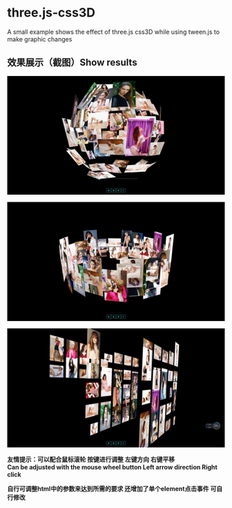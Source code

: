 # three.js-css3D
A small example shows the effect of three.js css3D while using tween.js to make graphic changes


## 效果展示（截图）Show results
![球形展示](img/show-01.png "球形")

![环形展示](img/show-02.png "环形")

![平面展示](img/show-03.png "平面")


**友情提示：可以配合鼠标滚轮 按键进行调整 左键方向 右键平移**
<br />
**Can be adjusted with the mouse wheel button Left arrow direction Right click**

**自行可调整html中的参数来达到所需的要求 还增加了单个element点击事件 可自行修改**
